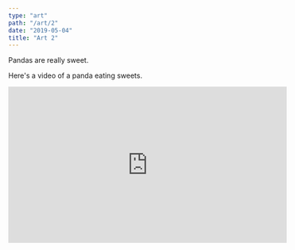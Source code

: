 ```yaml
---
type: "art"
path: "/art/2"
date: "2019-05-04"
title: "Art 2"
---
```


Pandas are really sweet.

Here's a video of a panda eating sweets.

<iframe width="560" height="315" src="https://www.youtube.com/embed/4n0xNbfJLR8" frameborder="0" allowfullscreen></iframe>